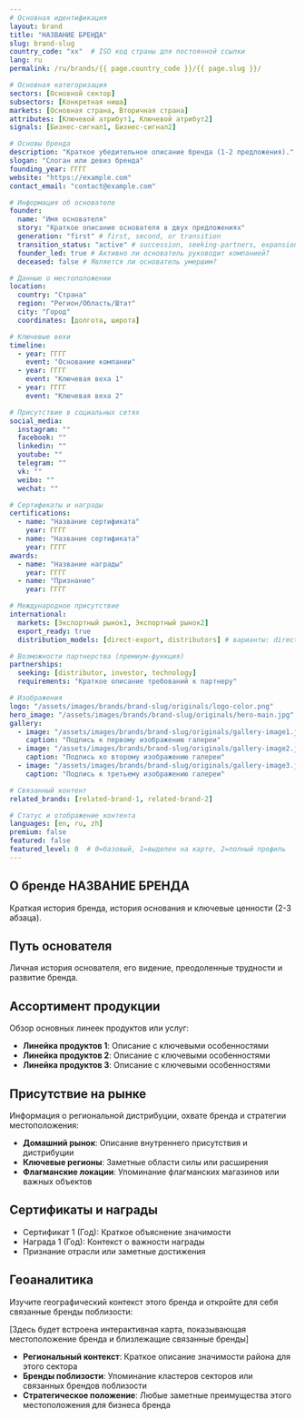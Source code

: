 ```yaml
---
# Основная идентификация
layout: brand
title: "НАЗВАНИЕ БРЕНДА"
slug: brand-slug
country_code: "xx"  # ISO код страны для постоянной ссылки
lang: ru
permalink: /ru/brands/{{ page.country_code }}/{{ page.slug }}/

# Основная категоризация
sectors: [Основной сектор]
subsectors: [Конкретная ниша]
markets: [Основная страна, Вторичная страна]
attributes: [Ключевой атрибут1, Ключевой атрибут2]
signals: [Бизнес-сигнал1, Бизнес-сигнал2]

# Основы бренда
description: "Краткое убедительное описание бренда (1-2 предложения)."
slogan: "Слоган или девиз бренда"
founding_year: ГГГГ
website: "https://example.com"
contact_email: "contact@example.com"

# Информация об основателе
founder:
  name: "Имя основателя"
  story: "Краткое описание основателя в двух предложениях"
  generation: "first" # first, second, or transition
  transition_status: "active" # succession, seeking-partners, expansion
  founder_led: true # Активно ли основатель руководит компанией?
  deceased: false # Является ли основатель умершим?

# Данные о местоположении
location:
  country: "Страна"
  region: "Регион/Область/Штат"
  city: "Город"
  coordinates: [долгота, широта]

# Ключевые вехи
timeline:
  - year: ГГГГ
    event: "Основание компании"
  - year: ГГГГ
    event: "Ключевая веха 1"
  - year: ГГГГ
    event: "Ключевая веха 2"

# Присутствие в социальных сетях
social_media:
  instagram: ""
  facebook: ""
  linkedin: ""
  youtube: ""
  telegram: ""
  vk: ""
  weibo: ""
  wechat: ""

# Сертификаты и награды
certifications:
  - name: "Название сертификата"
    year: ГГГГ
  - name: "Название сертификата"
    year: ГГГГ
awards:
  - name: "Название награды"
    year: ГГГГ
  - name: "Признание"
    year: ГГГГ

# Международное присутствие
international:
  markets: [Экспортный рынок1, Экспортный рынок2]
  export_ready: true
  distribution_models: [direct-export, distributors] # варианты: direct-export, distributors, e-commerce, franchise, joint-venture

# Возможности партнерства (премиум-функция)
partnerships:
  seeking: [distributor, investor, technology]
  requirements: "Краткое описание требований к партнеру"

# Изображения
logo: "/assets/images/brands/brand-slug/originals/logo-color.png"
hero_image: "/assets/images/brands/brand-slug/originals/hero-main.jpg"
gallery:
  - image: "/assets/images/brands/brand-slug/originals/gallery-image1.jpg"
    caption: "Подпись к первому изображению галереи"
  - image: "/assets/images/brands/brand-slug/originals/gallery-image2.jpg"
    caption: "Подпись ко второму изображению галереи"
  - image: "/assets/images/brands/brand-slug/originals/gallery-image3.jpg"
    caption: "Подпись к третьему изображению галереи"

# Связанный контент
related_brands: [related-brand-1, related-brand-2]

# Статус и отображение контента
languages: [en, ru, zh]
premium: false
featured: false
featured_level: 0  # 0=базовый, 1=выделен на карте, 2=полный профиль
---
```


## О бренде НАЗВАНИЕ БРЕНДА

Краткая история бренда, история основания и ключевые ценности (2-3 абзаца).

## Путь основателя

Личная история основателя, его видение, преодоленные трудности и развитие бренда.

## Ассортимент продукции

Обзор основных линеек продуктов или услуг:

- **Линейка продуктов 1**: Описание с ключевыми особенностями
- **Линейка продуктов 2**: Описание с ключевыми особенностями
- **Линейка продуктов 3**: Описание с ключевыми особенностями

## Присутствие на рынке

Информация о региональной дистрибуции, охвате бренда и стратегии местоположения:

- **Домашний рынок**: Описание внутреннего присутствия и дистрибуции
- **Ключевые регионы**: Заметные области силы или расширения
- **Флагманские локации**: Упоминание флагманских магазинов или важных объектов

## Сертификаты и награды

- Сертификат 1 (Год): Краткое объяснение значимости
- Награда 1 (Год): Контекст о важности награды
- Признание отрасли или заметные достижения

## Геоаналитика

Изучите географический контекст этого бренда и откройте для себя связанные бренды поблизости:

[Здесь будет встроена интерактивная карта, показывающая местоположение бренда и близлежащие связанные бренды]

- **Региональный контекст**: Краткое описание значимости района для этого сектора
- **Бренды поблизости**: Упоминание кластеров секторов или связанных брендов поблизости
- **Стратегическое положение**: Любые заметные преимущества этого местоположения для бизнеса бренда